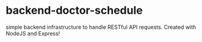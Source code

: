 # backend-doctor-schedule
simple backend infrastructure to handle RESTful API requests. Created with NodeJS and Express!
